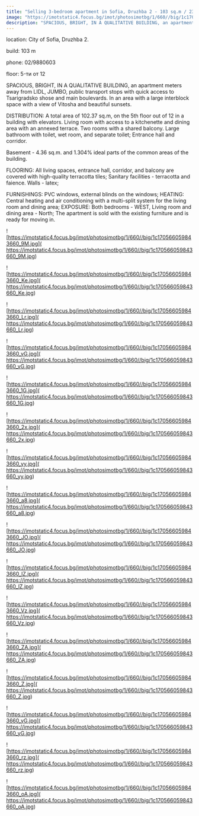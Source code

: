 ```yaml
---
title: "Selling 3-bedroom apartment in Sofia, Druzhba 2 - 103 sq.m / 238,800 EUR :: imot.bg Ad"
image: "https://imotstatic4.focus.bg/imot/photosimotbg/1/660//big/1c170566059843660_nE.jpg"
description: "SPACIOUS, BRIGHT, IN A QUALITATIVE BUILDING, an apartment meters away from LIDL, JUMBO, public transport stops with quick access to Tsarigradsko shose and main boulevards. In an area with a large interblock space with a view of Vitosha and beautiful sunsets. DISTRIBUTION: A total area of 102.37 sq.m, on the 5th floor out of 12 in a building with elevators. Living room with access to a kitchenette and dining area with an annexed terrace. Two rooms with a shared balcony. Large bathroom with toilet, wet room, and separate toilet; Entrance hall and corridor. Basement - 4.36 sq.m. and 1.304% ideal parts of the common areas of the building. FLOORING: All living spaces, entrance hall, corridor, and balcony are covered with high-quality terracotta tiles; Sanitary facilities - terracotta and faience. Walls - latex; FURNISHINGS: PVC windows, external blinds on the windows; HEATING: Central heating and air conditioning with a multi-split system for the living room and dining area; EXPOSURE: Both bedrooms - WEST, Living room and dining area - North; The apartment is sold with the existing furniture and is ready for moving in."
---
```


location: City of Sofia, Druzhba 2.

build: 103 m

phone: 02/9880603

floor: 5-ти от 12

SPACIOUS, BRIGHT, IN A QUALITATIVE BUILDING, an apartment meters away from LIDL, JUMBO, public transport stops with quick access to Tsarigradsko shose and main boulevards. In an area with a large interblock space with a view of Vitosha and beautiful sunsets. 

DISTRIBUTION: A total area of 102.37 sq.m, on the 5th floor out of 12 in a building with elevators. Living room with access to a kitchenette and dining area with an annexed terrace. Two rooms with a shared balcony. Large bathroom with toilet, wet room, and separate toilet; Entrance hall and corridor. 

Basement - 4.36 sq.m. and 1.304% ideal parts of the common areas of the building. 

FLOORING: All living spaces, entrance hall, corridor, and balcony are covered with high-quality terracotta tiles; Sanitary facilities - terracotta and faience. Walls - latex; 

FURNISHINGS: PVC windows, external blinds on the windows; HEATING: Central heating and air conditioning with a multi-split system for the living room and dining area; EXPOSURE: Both bedrooms - WEST, Living room and dining area - North; The apartment is sold with the existing furniture and is ready for moving in.


![https://imotstatic4.focus.bg/imot/photosimotbg/1/660//big/1c170566059843660_9M.jpg]( https://imotstatic4.focus.bg/imot/photosimotbg/1/660//big/1c170566059843660_9M.jpg)


![https://imotstatic4.focus.bg/imot/photosimotbg/1/660//big/1c170566059843660_Ke.jpg]( https://imotstatic4.focus.bg/imot/photosimotbg/1/660//big/1c170566059843660_Ke.jpg)


![https://imotstatic4.focus.bg/imot/photosimotbg/1/660//big/1c170566059843660_Lr.jpg]( https://imotstatic4.focus.bg/imot/photosimotbg/1/660//big/1c170566059843660_Lr.jpg)


![https://imotstatic4.focus.bg/imot/photosimotbg/1/660//big/1c170566059843660_vG.jpg]( https://imotstatic4.focus.bg/imot/photosimotbg/1/660//big/1c170566059843660_vG.jpg)


![https://imotstatic4.focus.bg/imot/photosimotbg/1/660//big/1c170566059843660_1G.jpg]( https://imotstatic4.focus.bg/imot/photosimotbg/1/660//big/1c170566059843660_1G.jpg)


![https://imotstatic4.focus.bg/imot/photosimotbg/1/660//big/1c170566059843660_2x.jpg]( https://imotstatic4.focus.bg/imot/photosimotbg/1/660//big/1c170566059843660_2x.jpg)


![https://imotstatic4.focus.bg/imot/photosimotbg/1/660//big/1c170566059843660_yy.jpg]( https://imotstatic4.focus.bg/imot/photosimotbg/1/660//big/1c170566059843660_yy.jpg)


![https://imotstatic4.focus.bg/imot/photosimotbg/1/660//big/1c170566059843660_a8.jpg]( https://imotstatic4.focus.bg/imot/photosimotbg/1/660//big/1c170566059843660_a8.jpg)


![https://imotstatic4.focus.bg/imot/photosimotbg/1/660//big/1c170566059843660_JO.jpg]( https://imotstatic4.focus.bg/imot/photosimotbg/1/660//big/1c170566059843660_JO.jpg)


![https://imotstatic4.focus.bg/imot/photosimotbg/1/660//big/1c170566059843660_lZ.jpg]( https://imotstatic4.focus.bg/imot/photosimotbg/1/660//big/1c170566059843660_lZ.jpg)


![https://imotstatic4.focus.bg/imot/photosimotbg/1/660//big/1c170566059843660_Vz.jpg]( https://imotstatic4.focus.bg/imot/photosimotbg/1/660//big/1c170566059843660_Vz.jpg)


![https://imotstatic4.focus.bg/imot/photosimotbg/1/660//big/1c170566059843660_ZA.jpg]( https://imotstatic4.focus.bg/imot/photosimotbg/1/660//big/1c170566059843660_ZA.jpg)


![https://imotstatic4.focus.bg/imot/photosimotbg/1/660//big/1c170566059843660_Z.jpg]( https://imotstatic4.focus.bg/imot/photosimotbg/1/660//big/1c170566059843660_Z.jpg)


![https://imotstatic4.focus.bg/imot/photosimotbg/1/660//big/1c170566059843660_yG.jpg]( https://imotstatic4.focus.bg/imot/photosimotbg/1/660//big/1c170566059843660_yG.jpg)


![https://imotstatic4.focus.bg/imot/photosimotbg/1/660//big/1c170566059843660_rz.jpg]( https://imotstatic4.focus.bg/imot/photosimotbg/1/660//big/1c170566059843660_rz.jpg)


![https://imotstatic4.focus.bg/imot/photosimotbg/1/660//big/1c170566059843660_oA.jpg]( https://imotstatic4.focus.bg/imot/photosimotbg/1/660//big/1c170566059843660_oA.jpg)


